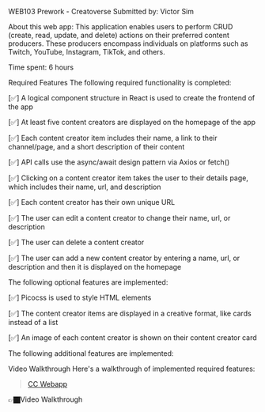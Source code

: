 WEB103 Prework -  Creatoverse
Submitted by:  Victor Sim

About this web app:  This application enables users to perform CRUD (create, read, update, and delete) actions on their preferred content producers. These producers encompass individuals on platforms such as Twitch, YouTube, Instagram, TikTok, and others.

Time spent: 6 hours

Required Features
The following required functionality is completed:

[✅] A logical component structure in React is used to create the frontend of the app

[✅] At least five content creators are displayed on the homepage of the app

[✅] Each content creator item includes their name, a link to their channel/page, and a short description of their content

[✅] API calls use the async/await design pattern via Axios or fetch()

[✅] Clicking on a content creator item takes the user to their details page, which includes their name, url, and description

[✅] Each content creator has their own unique URL

[✅] The user can edit a content creator to change their name, url, or description

[✅] The user can delete a content creator

[✅] The user can add a new content creator by entering a name, url, or description and then it is displayed on the homepage

The following optional features are implemented:

[✅] Picocss is used to style HTML elements

[✅] The content creator items are displayed in a creative format, like cards instead of a list

[✅] An image of each content creator is shown on their content creator card

The following additional features are implemented:

Video Walkthrough
Here's a walkthrough of implemented required features:

<blockquote class="imgur-embed-pub" lang="en" data-id="a/ueEdW3o"  ><a href="//imgur.com/a/ueEdW3o">CC Webapp</a></blockquote>

👉🏿Video Walkthrough

